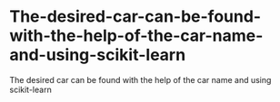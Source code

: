 # The-desired-car-can-be-found-with-the-help-of-the-car-name-and-using-scikit-learn
The desired car can be found with the help of the car name and using scikit-learn
